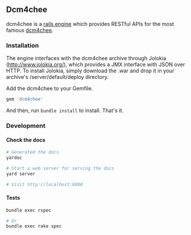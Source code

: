 ## Dcm4chee

dcm4chee is a [rails
engine](http://api.rubyonrails.org/classes/Rails/Engine.html) 
which provides RESTful APIs for the most famous
[dcm4chee](http://www.dcm4che.org).

### Installation

The engine interfaces with the dcm4chee archive through Jolokia (http://www.jolokia.org/), which provides a JMX interface with JSON over HTTP. To install Jolokia, simply download the .war and drop it in your archive's /server/default/deploy directory.

Add the dcm4chee to your Gemfile.

```ruby
gem 'dcm4chee'
```

And then, run `bundle install` to install. That's it.

### Development

#### Check the docs

```bash
# Generated the docs
yardoc

# Start a web server for serving the docs
yard server

# Visit http://localhost:8808
```

#### Tests

```bash
bundle exec rspec

# Or
bundle exec rake spec
```
